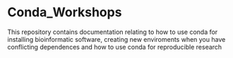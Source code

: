 # Conda_Workshops
This repository contains documentation relating to how to use conda for installing bioinformatic software, creating new enviroments when you have conflicting dependences and how to use conda for reproducible research
